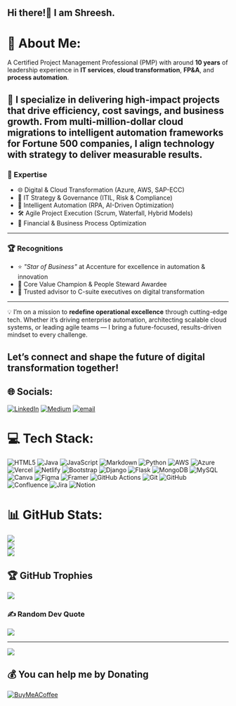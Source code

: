## Hi there!👋 I am Shreesh.

# 💫 About Me:

 A Certified Project Management Professional (PMP) with around **10 years** of leadership experience in **IT services**, **cloud transformation**, **FP&A**, and **process automation**.
 
🚀 I specialize in delivering high-impact projects that drive **efficiency**, **cost savings**, and **business growth**. From multi-million-dollar cloud migrations to intelligent automation frameworks for Fortune 500 companies, I align technology with strategy to deliver measurable results.
---
### 🧠 Expertise
- 🌐 Digital & Cloud Transformation (Azure, AWS, SAP-ECC)
- 🧩 IT Strategy & Governance (ITIL, Risk & Compliance)
- 🤖 Intelligent Automation (RPA, AI-Driven Optimization)
- 🛠 Agile Project Execution (Scrum, Waterfall, Hybrid Models)
- 💼 Financial & Business Process Optimization
---
### 🏆 Recognitions
- ⭐ *"Star of Business"* at Accenture for excellence in automation & innovation
- 🏅 Core Value Champion & People Steward Awardee
- 🤝 Trusted advisor to C-suite executives on digital transformation
---
💡 I’m on a mission to **redefine operational excellence** through cutting-edge tech. Whether it’s driving enterprise automation, architecting scalable cloud systems, or leading agile teams — I bring a future-focused, results-driven mindset to every challenge.

Let’s connect and shape the future of digital transformation together!
---

## 🌐 Socials:
[![LinkedIn](https://img.shields.io/badge/LinkedIn-%230077B5.svg?logo=linkedin&logoColor=white)](https://linkedin.com/in/shreesh-pandey) [![Medium](https://img.shields.io/badge/Medium-12100E?logo=medium&logoColor=white)](https://medium.com/@theterran) [![email](https://img.shields.io/badge/Email-D14836?logo=gmail&logoColor=white)](mailto:shree25g@gmail.com) 

# 💻 Tech Stack:
![HTML5](https://img.shields.io/badge/html5-%23E34F26.svg?style=for-the-badge&logo=html5&logoColor=white) ![Java](https://img.shields.io/badge/java-%23ED8B00.svg?style=for-the-badge&logo=openjdk&logoColor=white) ![JavaScript](https://img.shields.io/badge/javascript-%23323330.svg?style=for-the-badge&logo=javascript&logoColor=%23F7DF1E) ![Markdown](https://img.shields.io/badge/markdown-%23000000.svg?style=for-the-badge&logo=markdown&logoColor=white) ![Python](https://img.shields.io/badge/python-3670A0?style=for-the-badge&logo=python&logoColor=ffdd54) ![AWS](https://img.shields.io/badge/AWS-%23FF9900.svg?style=for-the-badge&logo=amazon-aws&logoColor=white) ![Azure](https://img.shields.io/badge/azure-%230072C6.svg?style=for-the-badge&logo=microsoftazure&logoColor=white) ![Vercel](https://img.shields.io/badge/vercel-%23000000.svg?style=for-the-badge&logo=vercel&logoColor=white) ![Netlify](https://img.shields.io/badge/netlify-%23000000.svg?style=for-the-badge&logo=netlify&logoColor=#00C7B7) ![Bootstrap](https://img.shields.io/badge/bootstrap-%238511FA.svg?style=for-the-badge&logo=bootstrap&logoColor=white) ![Django](https://img.shields.io/badge/django-%23092E20.svg?style=for-the-badge&logo=django&logoColor=white) ![Flask](https://img.shields.io/badge/flask-%23000.svg?style=for-the-badge&logo=flask&logoColor=white) ![MongoDB](https://img.shields.io/badge/MongoDB-%234ea94b.svg?style=for-the-badge&logo=mongodb&logoColor=white) ![MySQL](https://img.shields.io/badge/mysql-4479A1.svg?style=for-the-badge&logo=mysql&logoColor=white) ![Canva](https://img.shields.io/badge/Canva-%2300C4CC.svg?style=for-the-badge&logo=Canva&logoColor=white) ![Figma](https://img.shields.io/badge/figma-%23F24E1E.svg?style=for-the-badge&logo=figma&logoColor=white) ![Framer](https://img.shields.io/badge/Framer-black?style=for-the-badge&logo=framer&logoColor=blue) ![GitHub Actions](https://img.shields.io/badge/github%20actions-%232671E5.svg?style=for-the-badge&logo=githubactions&logoColor=white) ![Git](https://img.shields.io/badge/git-%23F05033.svg?style=for-the-badge&logo=git&logoColor=white) ![GitHub](https://img.shields.io/badge/github-%23121011.svg?style=for-the-badge&logo=github&logoColor=white) ![Confluence](https://img.shields.io/badge/confluence-%23172BF4.svg?style=for-the-badge&logo=confluence&logoColor=white) ![Jira](https://img.shields.io/badge/jira-%230A0FFF.svg?style=for-the-badge&logo=jira&logoColor=white) ![Notion](https://img.shields.io/badge/Notion-%23000000.svg?style=for-the-badge&logo=notion&logoColor=white)
# 📊 GitHub Stats:
![](https://github-readme-stats.vercel.app/api?username=shreesh-pandey&theme=dark&hide_border=false&include_all_commits=false&count_private=false)<br/>
![](https://nirzak-streak-stats.vercel.app/?user=shreesh-pandey&theme=dark&hide_border=false)<br/>
![](https://github-readme-stats.vercel.app/api/top-langs/?username=shreesh-pandey&theme=dark&hide_border=false&include_all_commits=false&count_private=false&layout=compact)

## 🏆 GitHub Trophies
![](https://github-profile-trophy.vercel.app/?username=shreesh-pandey&theme=radical&no-frame=false&no-bg=true&margin-w=4)

### ✍️ Random Dev Quote
![](https://quotes-github-readme.vercel.app/api?type=horizontal&theme=radical)

---
[![](https://visitcount.itsvg.in/api?id=shreesh-pandey&icon=0&color=0)](https://visitcount.itsvg.in)

  ## 💰 You can help me by Donating
  [![BuyMeACoffee](https://img.shields.io/badge/Buy%20Me%20a%20Coffee-ffdd00?style=for-the-badge&logo=buy-me-a-coffee&logoColor=black)](https://buymeacoffee.com/theterran) 

  
<!-- Proudly created with GPRM ( https://gprm.itsvg.in ) -->
